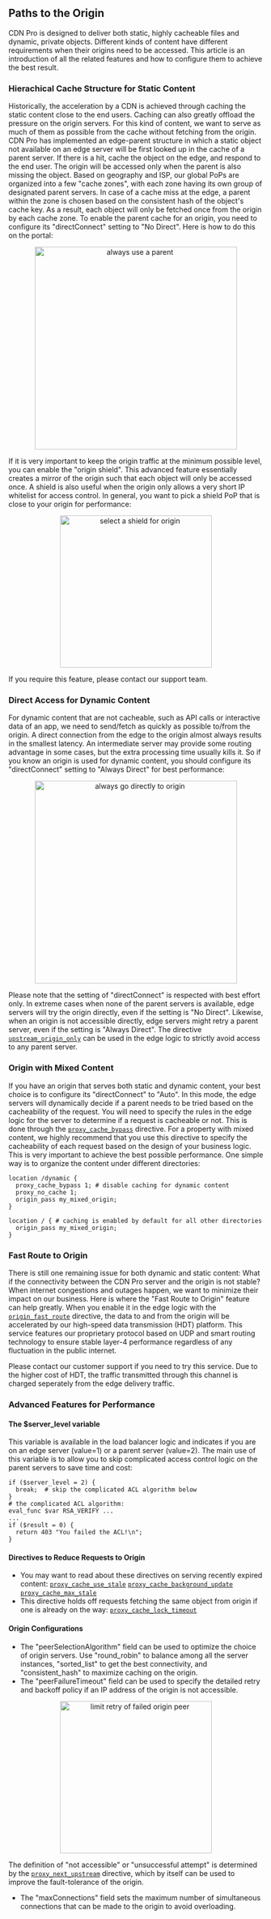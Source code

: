 ## Paths to the Origin

CDN Pro is designed to deliver both static, highly cacheable files and dynamic, private objects.
Different kinds of content have different requirements when their origins need to be accessed.
This article is an introduction of all the related features and how to configure them to achieve the best result.

### Hierachical Cache Structure for Static Content

Historically, the acceleration by a CDN is achieved through caching the static content close to the end users.
Caching can also greatly offload the pressure on the origin servers. For this kind of content, we want to serve as much of them
as possible from the cache without fetching from the origin.
CDN Pro has implemented an edge-parent structure in which a static object not
available on an edge server will be first looked up in the cache of a parent server.
If there is a hit, cache the object on the edge, and respond to the end user.
The origin will be accessed only when the parent is also missing the object.
Based on geography and ISP, our global PoPs are organized into a few "cache zones", with each zone having its own group of designated parent servers.
In case of a cache miss at the edge, a parent within the zone is chosen based on the consistent hash of the object's cache key.
As a result, each object will only be fetched once from the origin by each cache zone.
To enable the parent cache for an origin, you need to configure its "directConnect" setting to "No Direct".
Here is how to do this on the portal:
<p align=center><img src="/docs/edge-logic/origin-no-direct.png" alt="always use a parent" width="400"></p>
If it is very important to keep the origin traffic at the minimum possible level, you can enable the "origin shield". This advanced feature essentially
creates a mirror of the origin such that each object will only be accessed once.
A shield is also useful when the origin only allows a very short IP whitelist for access control.
In general, you want to pick a shield PoP that is close to your origin for performance:
<p align=center><img src="/docs/edge-logic/origin-shield-selection.png" alt="select a shield for origin" width="300"></p>
If you require this feature, please contact our support team.

### Direct Access for Dynamic Content

For dynamic content that are not cacheable, such as API calls or interactive data of an app, we need to send/fetch as quickly as possible to/from the origin.
A direct connection from the edge to the origin almost always results in the smallest latency.
An intermediate server may provide some routing advantage in some cases, but the extra processing time usually kills it.
So if you know an origin is used for dynamic content, you should configure its "directConnect" setting to "Always Direct" for best performance:
<p align=center><img src="/docs/edge-logic/origin-always-direct.png" alt="always go directly to origin" width="400"></p>

Please note that the setting of "directConnect" is respected with best effort only. In extreme cases when none of the parent servers is available, edge servers will try the origin directly, even if the setting is "No Direct". Likewise, when an origin is not accessible directly, edge servers might retry a parent server, even if the setting is "Always Direct". The directive [`upstream_origin_only`](/docs/edge-logic/supported-directives#upstream_origin_only) can be used in the edge logic to strictly avoid access to any parent server.

### Origin with Mixed Content

If you have an origin that serves both static and dynamic content, your best choice is to configure its "directConnect" to "Auto".
In this mode, the edge servers will dynamically decide if a parent needs to be tried based on the cacheability of the request.
You will need to specify the rules in the edge logic for the server to determine if a request is cacheable or not.
This is done through the [`proxy_cache_bypass`](</docs/edge-logic/supported-directives.md#proxy_cache_bypass>) directive.
For a property with mixed content, we highly recommend that you use this directive to specify the cacheability of each request
based on the design of your business logic. This is very important to achieve the best possible performance.
One simple way is to organize the content under different directories:
```nginx
location /dynamic {
  proxy_cache_bypass 1; # disable caching for dynamic content
  proxy_no_cache 1;
  origin_pass my_mixed_origin;
}

location / { # caching is enabled by default for all other directories
  origin_pass my_mixed_origin;
}
```

### Fast Route to Origin

There is still one remaining issue for both dynamic and static content: What if the connectivity between the CDN Pro server and the origin is not stable?
When internet congestions and outages happen, we want to minimize their impact on our business. Here is where the "Fast Route to Origin"
feature can help greatly. When you enable it in the edge logic with the [`origin_fast_route`](</docs/edge-logic/supported-directives.md#origin_fast_route>) directive, the data to and from the origin will be 
accelerated by our high-speed data transmission (HDT) platform. This service features our proprietary protocol based on UDP and smart routing technology to ensure stable layer-4 performance regardless of any fluctuation in the public internet.

Please contact our customer support if you need to try this service. Due to the higher cost of HDT, the traffic transmitted through this channel is charged seperately from the edge delivery traffic.

### Advanced Features for Performance
#### The $server_level variable
This variable is available in the load balancer logic and indicates if you are on an edge server (value=1) or a parent server (value=2).
The main use of this variable is to allow you to skip complicated access control logic on the parent servers to save time and cost:
```nginx
if ($server_level = 2) {
  break;  # skip the complicated ACL algorithm below
}
# the complicated ACL algorithm:
eval_func $var RSA_VERIFY ...
...
if ($result = 0) {
  return 403 "You failed the ACL!\n";
}
```
#### Directives to Reduce Requests to Origin
* You may want to read about these directives on serving recently expired content:
[`proxy_cache_use_stale`](</docs/edge-logic/supported-directives.md#proxy_cache_use_stale>)
[`proxy_cache_background_update`](</docs/edge-logic/supported-directives.md#proxy_cache_background_update>)
[`proxy_cache_max_stale`](</docs/edge-logic/supported-directives.md#proxy_cache_max_stale>)
* This directive holds off requests fetching the same object from origin if one is already on the way:
[`proxy_cache_lock_timeout`](</docs/edge-logic/supported-directives.md#proxy_cache_lock_timeout>)

#### Origin Configurations
* The "peerSelectionAlgorithm" field can be used to optimize the choice of origin servers. Use "round_robin" to balance among all the server instances,
"sorted_list" to get the best connectivity, and "consistent_hash" to maximize caching on the origin.
* The "peerFailureTimeout" field can be used to specify the detailed retry and backoff policy if an IP address of the origin is not accessible.
<p align=center><img src="/docs/edge-logic/origin-peer-failure-timeout.png" alt="limit retry of failed origin peer" width="300"></p>

The definition of "not accessible" or "unsuccessful attempt" is determined by the [`proxy_next_upstream`](</docs/edge-logic/supported-directives#proxy_next_upstream>) directive, which by itself can be used to improve the fault-tolerance of the origin.

* The "maxConnections" field sets the maximum number of simultaneous connections that can be made to the origin to avoid overloading.
